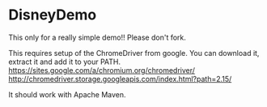 # DisneyDemo
This only for a really simple demo!! Please don't fork.

This requires setup of the ChromeDriver from google. You can download it, extract it and add it to your PATH.
https://sites.google.com/a/chromium.org/chromedriver/
http://chromedriver.storage.googleapis.com/index.html?path=2.15/

It should work with Apache Maven.
